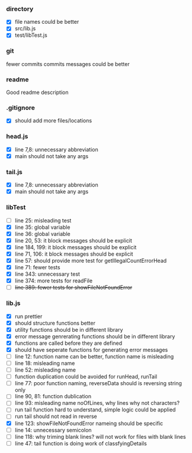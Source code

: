 ### directory 
- [x] file names could be better
- [x] src/lib.js
- [x] test/libTest.js

### git 
fewer commits
commits messages could be better

### readme
Good readme description

### .gitignore 
- [x] should add more files/locations

### head.js 
- [x] line 7,8: unnecessary abbreviation
- [x] main should not take any args

### tail.js 
- [x] line 7,8: unnecessary abbreviation
- [x] main should not take any args

### libTest 
- [ ] line 25: misleading test
- [x] line 35: global variable
- [x] line 36: global variable
- [x] line 20, 53: it block messages should be explicit
- [x] line 184, 199: it block messages should be explicit
- [x] line 71, 106: it block messages should be explicit
- [x] line 57: should provide more test for getIllegalCountErrorHead
- [x] line 71: fewer tests
- [x] line 343: unnecessary test
- [x] line 374: more tests for readFile
- [ ] ~~line 389: fewer tests for showFileNotFoundError~~

### lib.js 
- [x] run prettier
- [x] should structure functions better
- [x] utility functions should be in different library
- [x] error message genrerating functions should be in different library
- [x] functions are called before they are defined
- [x] should have seperate functions for generating error messages
- [ ] line 12: function name can be better, function name is misleading
- [ ] line 18: misleading name
- [ ] line 52: misleading name
- [ ] function duplication could be avoided for runHead, runTail
- [ ] line 77: poor function naming, reverseData should is reversing string only
- [ ] line 90, 81: function dublication
- [ ] line 93: misleading name  noOfLines, why lines why not characters?
- [ ] run tail function hard to understand, simple logic could be applied
- [ ] run tail should not read in reverse
- [x] line 123: showFileNotFoundError  nameing should be specific
- [ ] line 14: unnecessary semicolon
- [ ] line 118: why triming blank lines? will not work for files with blank lines
- [ ] line 47: tail function is doing work of classfyingDetails
